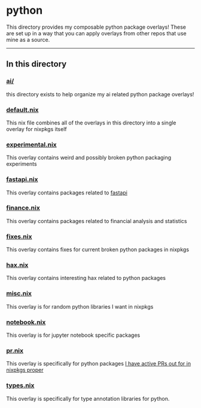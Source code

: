 # python

This directory provides my composable python package overlays! These are set up in a way that you can apply overlays from other repos that use mine as a source.

---

## In this directory

### [ai/](./ai/)

this directory exists to help organize my ai related python package overlays!

### [default.nix](./default.nix)

This nix file combines all of the overlays in this directory into a single overlay for nixpkgs itself

### [experimental.nix](./experimental.nix)

This overlay contains weird and possibly broken python packaging experiments

### [fastapi.nix](./fastapi.nix)

This overlay contains packages related to [fastapi](https://fastapi.tiangolo.com/)

### [finance.nix](./finance.nix)

This overlay contains packages related to financial analysis and statistics

### [fixes.nix](./fixes.nix)

This overlay contains fixes for current broken python packages in nixpkgs

### [hax.nix](./hax.nix)

This overlay contains interesting hax related to python packages

### [misc.nix](./misc.nix)

This overlay is for random python libraries I want in nixpkgs

### [notebook.nix](./notebook.nix)

This overlay is for jupyter notebook specific packages

### [pr.nix](./pr.nix)

This overlay is specifically for python packages [I have active PRs out for in nixpkgs proper](https://github.com/NixOS/nixpkgs/pulls?q=is%3Apr+is%3Aopen+sort%3Aupdated-desc+author%3Ajpetrucciani)

### [types.nix](./types.nix)

This overlay is specifically for type annotation libraries for python.

